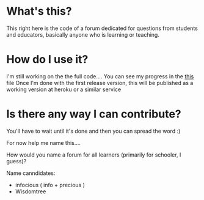 # What's this?

This right here is the code of a forum dedicated for questions from students and educators, basically anyone who is learning or teaching.

# How do I use it?

I'm still working on the the full code....
You can see my progress in the [this](https://github.com/FalseDev/edu-forum/tree/master/TODOLIST.md) file
Once I'm done with the first release version, this will be published as a working version at heroku or a similar service

# Is there any way I can contribute?

You'll have to wait until it's done and then you can spread the word :)


For now help me name this....


How would you name a forum for all learners (primarily for schooler, I guess)?


Name canndidates:
 - infocious ( info + precious )
 - Wisdomtree
